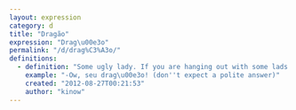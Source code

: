 ```yaml
---
layout: expression
category: d
title: "Dragão"
expression: "Drag\u00e3o"
permalink: "/d/drag%C3%A3o/"
definitions:
  - definition: "Some ugly lady. If you are hanging out with some lads and you spot a really ugly lady."
    example: "-Ow, seu drag\u00e3o! (don''t expect a polite answer)"
    created: "2012-08-27T00:21:53"
    author: "kinow"
---
```

